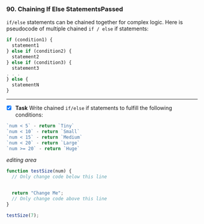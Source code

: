### 90. Chaining If Else StatementsPassed
`if/else` statements can be chained together for complex logic. Here is pseudocode of multiple chained `if / else` if statements:
```js
if (condition1) {
  statement1
} else if (condition2) {
  statement2
} else if (condition3) {
  statement3
. . .
} else {
  statementN
}
```
*****************************
- [x] **Task** Write chained `if/else` if statements to fulfill the following conditions:
```js
`num < 5` - return `Tiny`
`num < 10` - return `Small`
`num < 15` - return `Medium`
`num < 20` - return `Large`
`num >= 20` - return `Huge`
```


*editing area*
```js
function testSize(num) {
  // Only change code below this line


  return "Change Me";
  // Only change code above this line
}

testSize(7);
```